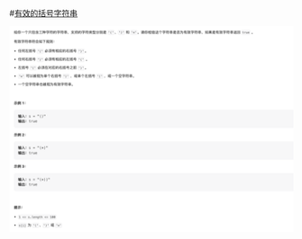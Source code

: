 #[有效的括号字符串](https://leetcode.cn/problems/valid-parenthesis-string/)

<img src="./question.jpg" alt="有效的括号字符串"/>
